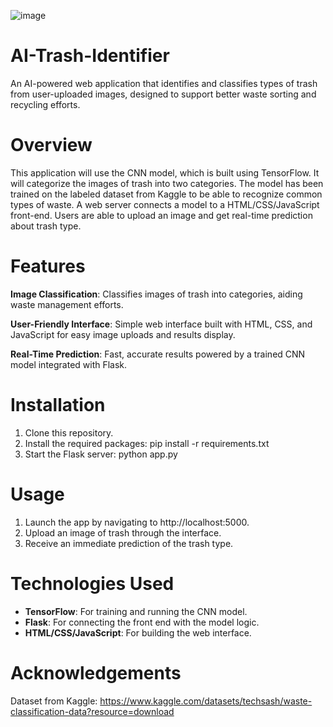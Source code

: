 ![image](https://github.com/user-attachments/assets/6bdacde4-1582-40e1-860b-aab79e154627)

# AI-Trash-Identifier
An AI-powered web application that identifies and classifies types of trash from user-uploaded images, designed to support better waste sorting and recycling efforts.

# Overview
This application will use the CNN model, which is built using TensorFlow. It will categorize the images of trash into two categories. The model has been trained on the labeled dataset from Kaggle to be able to recognize common types of waste. A web server connects a model to a HTML/CSS/JavaScript front-end. Users are able to upload an image and get real-time prediction about trash type.

# Features
**Image Classification**: Classifies images of trash into categories, aiding waste management efforts.

**User-Friendly Interface**: Simple web interface built with HTML, CSS, and JavaScript for easy image uploads and results display.

**Real-Time Prediction**: Fast, accurate results powered by a trained CNN model integrated with Flask.

# Installation
1. Clone this repository.
2. Install the required packages:
  pip install -r requirements.txt
3. Start the Flask server:
  python app.py

# Usage
1. Launch the app by navigating to http://localhost:5000.
2. Upload an image of trash through the interface.
3. Receive an immediate prediction of the trash type.
   
# Technologies Used
- **TensorFlow**: For training and running the CNN model.
- **Flask**: For connecting the front end with the model logic.
- **HTML/CSS/JavaScript**: For building the web interface.

# Acknowledgements
Dataset from Kaggle: https://www.kaggle.com/datasets/techsash/waste-classification-data?resource=download
